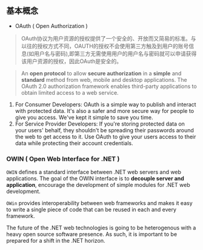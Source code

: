 

## 基本概念

- OAuth ( Open Authorization )
> OAuth协议为用户资源的授权提供了一个安全的、开放而又简易的标准。与以往的授权方式不同，OAUTH的授权不会使用第三方触及到用户的账号信息(如用户名与密码),即第三方无需使用用户的用户名与密码就可以申请获得该用户资源的授权，因此OAuth是安全的。

> An **open protocol** to allow **secure authorization** in a **simple** and **standard** method from web, mobile and desktop applications.
> The OAuth 2.0 authorization framework enables third-party applications to obtain limited access to a web service.

1. For Consumer Developers: OAuth is a simple way to publish and interact with protected data. It's also a safer and more secure way for people to give you access. We've kept it simple to save you time.
2. For Service Provider Developers: If you're storing protected data on your users' behalf, they shouldn't be spreading their passwords around the web to get access to it. Use OAuth to give your users access to their data while protecting their account credentials.



### OWIN ( Open Web Interface for .NET )

`OWIN` defines a standard interface between .NET web servers and web applications.  The goal of the OWIN interface is to **decouple server and application**, encourage the development of simple modules for .NET web development.

`OWin` provides interoperability between web frameworks and makes it easy to write a single piece of code that can be reused in each and every framework. 

The future of the .NET web technologies is going to be heterogenous with a heavy open source software presence. As such, it is important to be prepared for a shift in the .NET horizon.

